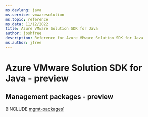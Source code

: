 ```yaml
---
ms.devlang: java
ms.service: vmwaresolution
ms.topic: reference
ms.data: 11/12/2022
title: Azure VMware Solution SDK for Java
author: joshfree
description: Reference for Azure VMware Solution SDK for Java
ms.author: jfree
---
```

# Azure VMware Solution SDK for Java - preview

## Management packages - preview
[!INCLUDE [mgmt-packages](vmware-solution-mgmt-index.md)]